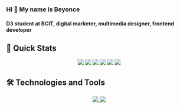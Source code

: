 ### Hi 👋 My name is Beyonce
#### D3 student at BCIT, digital marketer, multimedia designer, frontend developer
##

## 🚀 Quick Stats
<p align="center">
  <img src="https://github-readme-streak-stats.herokuapp.com/?user=BeyonceB&theme=dracula"/>
  <img src="https://github-readme-streak-stats.herokuapp.com/?user=BeyonceB&theme=radical"/>
  <img src="https://github-readme-streak-stats.herokuapp.com/?user=BeyonceB&theme=merko"/>
  <img src="https://github-readme-streak-stats.herokuapp.com/?user=BeyonceB&theme=gruvbox"/>
  <img src="https://github-readme-streak-stats.herokuapp.com/?user=BeyonceB&theme=tokyonight"/>
  <img src="https://github-readme-stats.vercel.app/api?username=BeyonceB&show_icons=true&theme=dark" />
</p>

## 🛠️ Technologies and Tools
<p align="center">
  <a href="https://skillicons.dev">
    <img src="https://skillicons.dev/icons?i=github,vercel,vscode,react,nextjs,html,css,js,tailwind" />
  </a>
  <a href="https://skillicons.dev">
    <img src="https://skillicons.dev/icons?i=figma,wordpress,gcp,discord,ae,ai,ps,pr" />
  </a>
</p>
<!--
**BeyonceB/BeyonceB** is a ✨ _special_ ✨ repository because its `README.md` (this file) appears on your GitHub profile.

Here are some ideas to get you started:

- 🔭 I’m currently working on ...
- 🌱 I’m currently learning ...
- 👯 I’m looking to collaborate on ...
- 🤔 I’m looking for help with ...
- 💬 Ask me about ...
- 📫 How to reach me: ...
- 😄 Pronouns: ...
- ⚡ Fun fact: ...
-->
